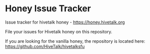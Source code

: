 # Honey Issue Tracker
Issue tracker for hivetalk honey - https://honey.hivetalk.org

File your issues for Hivetalk honey on this repository. 

If you are looking for the vanilla honey, the repository is located here: https://github.com/HiveTalk/hivetalksfu
